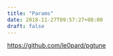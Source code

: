 ```yaml
---
title: "Params"
date: 2018-11-27T09:57:27+08:00
draft: false
---
```


https://github.com/le0pard/pgtune
